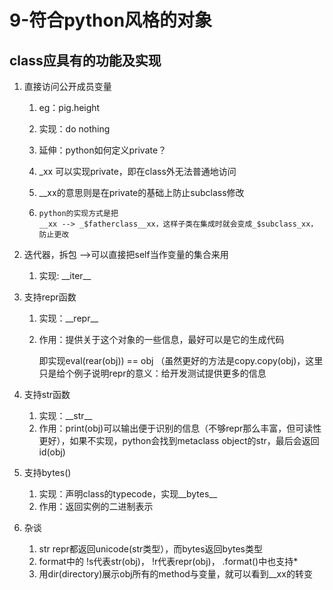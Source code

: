 # 9-符合python风格的对象

## class应具有的功能及实现

1. 直接访问公开成员变量

   1. eg：pig.height

   2. 实现：do nothing

   3. 延伸：python如何定义private？

   4. _xx 可以实现private，即在class外无法普通地访问

   5. __xx的意思则是在private的基础上防止subclass修改

   6. ```
      python的实现方式是把
      __xx --> _$fatherclass__xx，这样子类在集成时就会变成_$subclass_xx，防止更改
      ```

2. 迭代器，拆包 -->可以直接把self当作变量的集合来用

   1. 实现: __iter\_\_

3. 支持repr函数

   1. 实现：__repr\_\_

   2. 作用：提供关于这个对象的一些信息，最好可以是它的生成代码

      即实现eval(rear(obj)) == obj （虽然更好的方法是copy.copy(obj)，这里只是给个例子说明repr的意义：给开发测试提供更多的信息

4. 支持str函数

   1. 实现：__str\_\_
   2. 作用：print(obj)可以输出便于识别的信息（不够repr那么丰富，但可读性更好），如果不实现，python会找到metaclass object的str，最后会返回id(obj)

5. 支持bytes()

   1. 实现：声明class的typecode，实现__bytes\_\_
   2. 作用：返回实例的二进制表示

6. 杂谈

   1. str repr都返回unicode(str类型），而bytes返回bytes类型
   2. format中的 !s代表str(obj)， !r代表repr(obj)， .format()中也支持*
   2. 用dir(directory)展示obj所有的method与变量，就可以看到__xx的转变

